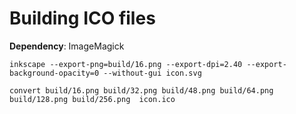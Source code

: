 # Building ICO files

**Dependency**: ImageMagick

```
inkscape --export-png=build/16.png --export-dpi=2.40 --export-background-opacity=0 --without-gui icon.svg

convert build/16.png build/32.png build/48.png build/64.png build/128.png build/256.png  icon.ico
```